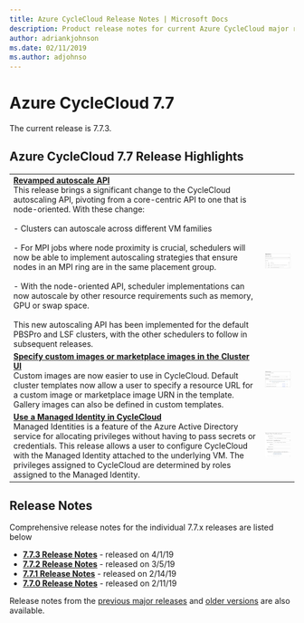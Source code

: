 ```yaml
---
title: Azure CycleCloud Release Notes | Microsoft Docs
description: Product release notes for current Azure CycleCloud major release
author: adriankjohnson
ms.date: 02/11/2019
ms.author: adjohnso
---
```


# Azure CycleCloud 7.7

The current release is 7.7.3.

## Azure CycleCloud 7.7 Release Highlights

|  |  |
| --- | --- |
| [**Revamped autoscale API**](autoscale-api.md)<br/>This release brings a significant change to the CycleCloud autoscaling API, pivoting from a core-centric API to one that is node-oriented. With these change:<br/><br/>  - Clusters can autoscale across different VM families<br/><br/>  - For MPI jobs where node proximity is crucial, schedulers will now be able to implement autoscaling strategies that ensure nodes in an MPI ring are in the same placement group.<br/><br/>  - With the node-oriented API, scheduler implementations can now autoscale by other resource requirements such as memory, GPU or swap space.<br/><br/>This new autoscaling API has been implemented for the default PBSPro and LSF clusters, with the other schedulers to follow in subsequent releases.|![Autoscale sample](./images/release-notes/autoscale-api.png) |
| [**Specify custom images or marketplace images in the Cluster UI**](custom-images.md)<br/>Custom images are now easier to use in CycleCloud. Default cluster templates now allow a user to specify a resource URL for a custom image or marketplace image URN in the template. Gallery images can also be defined in custom templates. | [ ![Custom image sample](./images/release-notes/custom-image-inline.png) ](./images/release-notes/custom-image-expanded.png#lightbox) |
| [**Use a Managed Identity in CycleCloud**](managed-identities.md)<br/>Managed Identities is a feature of the Azure Active Directory service for allocating privileges without having to pass secrets or credentials. This release allows a user to configure CycleCloud with the Managed Identity attached to the underlying VM. The privileges assigned to CycleCloud are determined by roles assigned to the Managed Identity. | ![Managed identity sample](./images/release-notes/managed-identity-smallfont.gif) |

## Release Notes

Comprehensive release notes for the individual 7.7.x releases are listed below

* [**7.7.3 Release Notes**](release-notes/7-7-3.md) - released on 4/1/19
* [**7.7.2 Release Notes**](release-notes/7-7-2.md) - released on 3/5/19
* [**7.7.1 Release Notes**](release-notes/7-7-1.md) - released on 2/14/19
* [**7.7.0 Release Notes**](release-notes/7-7-0.md) - released on 2/11/19

Release notes from the [previous major releases](release-notes-previous.md) and [older versions](release-notes-archive.md) are also available.
